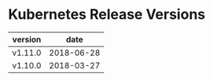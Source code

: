 # Kubernetes Release Versions

| version | date |
| :---: | :---: |
| v1.11.0 | 2018-06-28 |
| v1.10.0 | 2018-03-27 |



